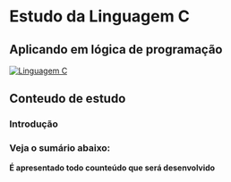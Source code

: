 # Estudo da Linguagem C
## Aplicando em lógica de programação

[![Linguagem C](https://cdn.iconscout.com/icon/free/png-256/c-57-1175191.png)](https://blog.betrybe.com/linguagem-de-programacao/linguagem-c/)

## Conteudo de estudo
### Introdução

### Veja o sumário abaixo:
**É apresentado todo counteúdo que será desenvolvido**


